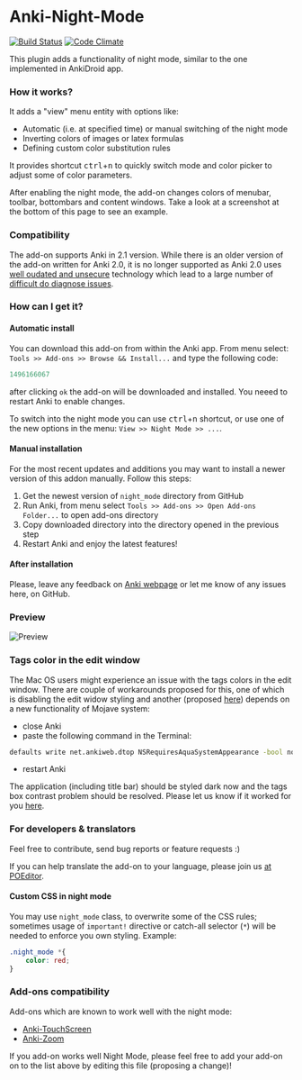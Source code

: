# Anki-Night-Mode
[![Build Status](https://travis-ci.org/krassowski/Anki-Night-Mode.svg?branch=master)](https://travis-ci.org/krassowski/Anki-Night-Mode) [![Code Climate](https://codeclimate.com/github/krassowski/Anki-Night-Mode/badges/gpa.svg)](https://codeclimate.com/github/krassowski/Anki-Night-Mode)

This plugin adds a functionality of night mode, similar to the one implemented in AnkiDroid app.

### How it works?

It adds a "view" menu entity with options like:
- Automatic (i.e. at specified time) or manual switching of the night mode
- Inverting colors of images or latex formulas
- Defining custom color substitution rules

It provides shortcut <kbd>ctrl</kbd>+<kbd>n</kbd> to quickly switch mode and color picker to adjust some of color parameters.

After enabling the night mode, the add-on changes colors of menubar, toolbar, bottombars and content windows. Take a look at a screenshot at the bottom of this page to see an example.

### Compatibility

The add-on supports Anki in 2.1 version. While there is an older version of the add-on written for Anki 2.0, it is no longer supported as Anki 2.0 uses [well oudated and unsecure](https://github.com/krassowski/Anki-Night-Mode/issues/79#issuecomment-517806633) technology which lead to a large number of [difficult do diagnose issues](https://github.com/krassowski/Anki-Night-Mode/issues?utf8=✓&q=+label%3Aold-version+).

### How can I get it?

#### Automatic install

You can download this add-on from within the Anki app.
From menu select: `Tools >> Add-ons >> Browse && Install...` and type the following code:

```python
1496166067
```

after clicking `ok` the add-on will be downloaded and installed. You neeed to restart Anki to enable changes.

To switch into the night mode you can use <kbd>ctrl</kbd>+<kbd>n</kbd> shortcut, or use one of the new options in the menu: `View >> Night Mode >> ...`.

#### Manual installation

For the most recent updates and additions you may want to install a newer version of this addon manually.
Follow this steps:

1. Get the newest version of `night_mode` directory from GitHub
2. Run Anki, from menu select `Tools >> Add-ons >> Open Add-ons Folder...` to open add-ons directory
4. Copy downloaded directory into the directory opened in the previous step
5. Restart Anki and enjoy the latest features!

#### After installation

Please, leave any feedback on [Anki webpage](https://ankiweb.net/shared/info/1496166067) or let me know of any issues here, on GitHub.

### Preview

![Preview](https://raw.githubusercontent.com/krassowski/Anki-Night-Mode/master/preview.png)


### Tags color in the edit window

The Mac OS users might experience an issue with the tags colors in the edit window. There are couple of workarounds proposed for this, one of which is disabling the edit widow styling and another (proposed [here](https://github.com/krassowski/Anki-Night-Mode/issues/59#issuecomment-517092923)) depends on a new functionality of Mojave system:

- close Anki
- paste the following command in the Terminal:
```bash
defaults write net.ankiweb.dtop NSRequiresAquaSystemAppearance -bool no
```
- restart Anki

The application (including title bar) should be styled dark now and the tags box contrast problem should be resolved. Please let us know if it worked for you [here](https://github.com/krassowski/Anki-Night-Mode/issues/59).


### For developers & translators

Feel free to contribute, send bug reports or feature requests :)

If you can help translate the add-on to your language, please join us [at POEditor](https://poeditor.com/join/project/0waBVUY8oC).


#### Custom CSS in night mode

You may use `night_mode` class, to overwrite some of the CSS rules; sometimes usage of `important!` directive or catch-all selector (`*`) will be needed to enforce you own styling. Example:

```css
.night_mode *{
    color: red;
}
```

### Add-ons compatibility

Add-ons which are known to work well with the night mode:
- [Anki-TouchScreen](https://github.com/krassowski/Anki-TouchScreen)
- [Anki-Zoom](https://github.com/krassowski/Anki-Zoom)

If you add-on works well Night Mode, please feel free to add your add-on on to the list above by editing this file (proposing a change)!
